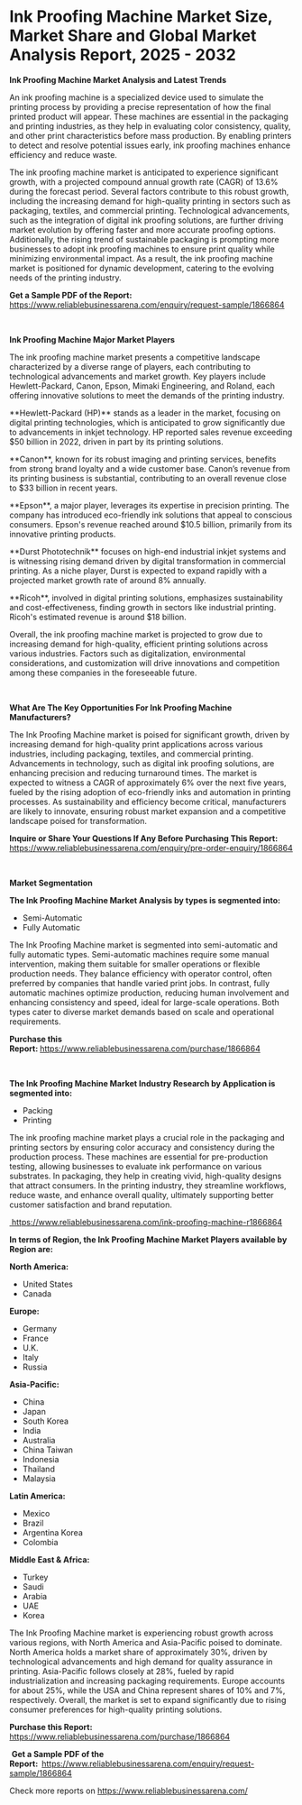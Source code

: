 <p><h1>Ink Proofing Machine Market Size, Market Share and Global Market Analysis Report, 2025 - 2032</h1></p><p><strong>Ink Proofing Machine Market Analysis and Latest Trends</strong></p>
<p><p>An ink proofing machine is a specialized device used to simulate the printing process by providing a precise representation of how the final printed product will appear. These machines are essential in the packaging and printing industries, as they help in evaluating color consistency, quality, and other print characteristics before mass production. By enabling printers to detect and resolve potential issues early, ink proofing machines enhance efficiency and reduce waste.</p><p>The ink proofing machine market is anticipated to experience significant growth, with a projected compound annual growth rate (CAGR) of 13.6% during the forecast period. Several factors contribute to this robust growth, including the increasing demand for high-quality printing in sectors such as packaging, textiles, and commercial printing. Technological advancements, such as the integration of digital ink proofing solutions, are further driving market evolution by offering faster and more accurate proofing options. Additionally, the rising trend of sustainable packaging is prompting more businesses to adopt ink proofing machines to ensure print quality while minimizing environmental impact. As a result, the ink proofing machine market is positioned for dynamic development, catering to the evolving needs of the printing industry.</p></p>
<p><strong>Get a Sample PDF of the Report:&nbsp;</strong> <a href="https://www.reliablebusinessarena.com/enquiry/request-sample/1866864?utm_campaign=2800&utm_medium=2&utm_source=Github&utm_content=ia&utm_term=28022025&utm_id=ink-proofing-machine">https://www.reliablebusinessarena.com/enquiry/request-sample/1866864</a></p>
<p>&nbsp;</p>
<p><strong>Ink Proofing Machine Major Market Players</strong></p>
<p><p>The ink proofing machine market presents a competitive landscape characterized by a diverse range of players, each contributing to technological advancements and market growth. Key players include Hewlett-Packard, Canon, Epson, Mimaki Engineering, and Roland, each offering innovative solutions to meet the demands of the printing industry.</p><p>**Hewlett-Packard (HP)** stands as a leader in the market, focusing on digital printing technologies, which is anticipated to grow significantly due to advancements in inkjet technology. HP reported sales revenue exceeding $50 billion in 2022, driven in part by its printing solutions.</p><p>**Canon**, known for its robust imaging and printing services, benefits from strong brand loyalty and a wide customer base. Canon’s revenue from its printing business is substantial, contributing to an overall revenue close to $33 billion in recent years.</p><p>**Epson**, a major player, leverages its expertise in precision printing. The company has introduced eco-friendly ink solutions that appeal to conscious consumers. Epson's revenue reached around $10.5 billion, primarily from its innovative printing products.</p><p>**Durst Phototechnik** focuses on high-end industrial inkjet systems and is witnessing rising demand driven by digital transformation in commercial printing. As a niche player, Durst is expected to expand rapidly with a projected market growth rate of around 8% annually.</p><p>**Ricoh**, involved in digital printing solutions, emphasizes sustainability and cost-effectiveness, finding growth in sectors like industrial printing. Ricoh's estimated revenue is around $18 billion.</p><p>Overall, the ink proofing machine market is projected to grow due to increasing demand for high-quality, efficient printing solutions across various industries. Factors such as digitalization, environmental considerations, and customization will drive innovations and competition among these companies in the foreseeable future.</p></p>
<p>&nbsp;</p>
<p><strong>What Are The Key Opportunities For Ink Proofing Machine Manufacturers?</strong></p>
<p><p>The Ink Proofing Machine market is poised for significant growth, driven by increasing demand for high-quality print applications across various industries, including packaging, textiles, and commercial printing. Advancements in technology, such as digital ink proofing solutions, are enhancing precision and reducing turnaround times. The market is expected to witness a CAGR of approximately 6% over the next five years, fueled by the rising adoption of eco-friendly inks and automation in printing processes. As sustainability and efficiency become critical, manufacturers are likely to innovate, ensuring robust market expansion and a competitive landscape poised for transformation.</p></p>
<p><strong>Inquire or Share Your Questions If Any Before Purchasing This Report:</strong> <a href="https://www.reliablebusinessarena.com/enquiry/pre-order-enquiry/1866864?utm_campaign=2800&utm_medium=2&utm_source=Github&utm_content=ia&utm_term=28022025&utm_id=ink-proofing-machine">https://www.reliablebusinessarena.com/enquiry/pre-order-enquiry/1866864</a></p>
<p>&nbsp;</p>
<p><strong>Market Segmentation</strong></p>
<p><strong>The Ink Proofing Machine Market Analysis by types is segmented into:</strong></p>
<p><ul><li>Semi-Automatic</li><li>Fully Automatic</li></ul></p>
<p><p>The Ink Proofing Machine market is segmented into semi-automatic and fully automatic types. Semi-automatic machines require some manual intervention, making them suitable for smaller operations or flexible production needs. They balance efficiency with operator control, often preferred by companies that handle varied print jobs. In contrast, fully automatic machines optimize production, reducing human involvement and enhancing consistency and speed, ideal for large-scale operations. Both types cater to diverse market demands based on scale and operational requirements.</p></p>
<p><strong>Purchase this Report:&nbsp;</strong><a href="https://www.reliablebusinessarena.com/purchase/1866864?utm_campaign=2800&utm_medium=2&utm_source=Github&utm_content=ia&utm_term=28022025&utm_id=ink-proofing-machine">https://www.reliablebusinessarena.com/purchase/1866864</a></p>
<p>&nbsp;</p>
<p><strong>The Ink Proofing Machine Market Industry Research by Application is segmented into:</strong></p>
<p><ul><li>Packing</li><li>Printing</li></ul></p>
<p><p>The ink proofing machine market plays a crucial role in the packaging and printing sectors by ensuring color accuracy and consistency during the production process. These machines are essential for pre-production testing, allowing businesses to evaluate ink performance on various substrates. In packaging, they help in creating vivid, high-quality designs that attract consumers. In the printing industry, they streamline workflows, reduce waste, and enhance overall quality, ultimately supporting better customer satisfaction and brand reputation.</p></p>
<p><a href="https://www.reliablebusinessarena.com/ink-proofing-machine-r1866864?utm_campaign=2800&utm_medium=2&utm_source=Github&utm_content=ia&utm_term=28022025&utm_id=ink-proofing-machine">&nbsp;https://www.reliablebusinessarena.com/ink-proofing-machine-r1866864</a></p>
<p><strong>In terms of Region, the Ink Proofing Machine Market Players available by Region are:</strong></p>
<p>
    <p> <strong> North America: </strong>
        <ul>
            <li>United States</li>
            <li>Canada</li>
        </ul>
        </p> 
    <p> <strong> Europe: </strong>
        <ul>
            <li>Germany</li>
            <li>France</li>
            <li>U.K.</li>
            <li>Italy</li>
            <li>Russia</li>
        </ul>
        </p> 
    <p> <strong> Asia-Pacific: </strong>
        <ul>
            <li>China</li>
            <li>Japan</li>
            <li>South Korea</li>
            <li>India</li>
            <li>Australia</li>
            <li>China Taiwan</li>
            <li>Indonesia</li>
            <li>Thailand</li>
            <li>Malaysia</li>
        </ul>
        </p> 
    <p> <strong> Latin America: </strong>
        <ul>
            <li>Mexico</li>
            <li>Brazil</li>
            <li>Argentina Korea</li>
            <li>Colombia</li>
        </ul>
        </p> 
    <p> <strong> Middle East & Africa: </strong>
        <ul>
            <li>Turkey</li>
            <li>Saudi</li>
            <li>Arabia</li>
            <li>UAE</li>
            <li>Korea</li>
        </ul>
    </p>
    </p>
<p><p>The Ink Proofing Machine market is experiencing robust growth across various regions, with North America and Asia-Pacific poised to dominate. North America holds a market share of approximately 30%, driven by technological advancements and high demand for quality assurance in printing. Asia-Pacific follows closely at 28%, fueled by rapid industrialization and increasing packaging requirements. Europe accounts for about 25%, while the USA and China represent shares of 10% and 7%, respectively. Overall, the market is set to expand significantly due to rising consumer preferences for high-quality printing solutions.</p></p>
<p><strong>Purchase this Report: </strong><a href="https://www.reliablebusinessarena.com/purchase/1866864?utm_campaign=2800&utm_medium=2&utm_source=Github&utm_content=ia&utm_term=28022025&utm_id=ink-proofing-machine">https://www.reliablebusinessarena.com/purchase/1866864</a></p>
<p>&nbsp;<strong>Get a Sample PDF of the Report:&nbsp;&nbsp;</strong><a href="https://www.reliablebusinessarena.com/enquiry/request-sample/1866864?utm_campaign=2800&utm_medium=2&utm_source=Github&utm_content=ia&utm_term=28022025&utm_id=ink-proofing-machine">https://www.reliablebusinessarena.com/enquiry/request-sample/1866864</a></p>
<p><strong></strong></p>
<p>Check more reports on <a href="https://www.reliablebusinessarena.com/?utm_campaign=2800&utm_medium=2&utm_source=Github&utm_content=ia&utm_term=28022025&utm_id=ink-proofing-machine">https://www.reliablebusinessarena.com/</a></p>